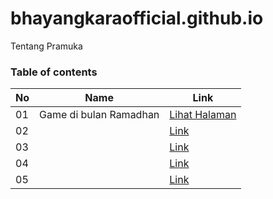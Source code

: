 # bhayangkaraofficial.github.io
Tentang Pramuka
### Table of contents

|  No  |  Name  | Link  |
|------|----------------|--------------|
|  01  | Game di bulan Ramadhan	  |[Lihat Halaman](https://bhayangkaraofficial.github.io/dist/index.html)|	         
|  02  | 	  |[Link]()|
|  03  | 	          |[Link]()|	 
|  04  | 		      |[Link]()|	      
|  05  | 			  |[Link]()|		

